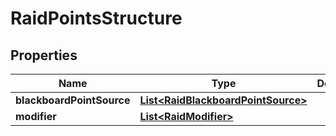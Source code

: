 

# RaidPointsStructure


## Properties

| Name | Type | Description | Notes |
|------------ | ------------- | ------------- | -------------|
|**blackboardPointSource** | [**List&lt;RaidBlackboardPointSource&gt;**](RaidBlackboardPointSource.md) |  |  [optional] |
|**modifier** | [**List&lt;RaidModifier&gt;**](RaidModifier.md) |  |  [optional] |



